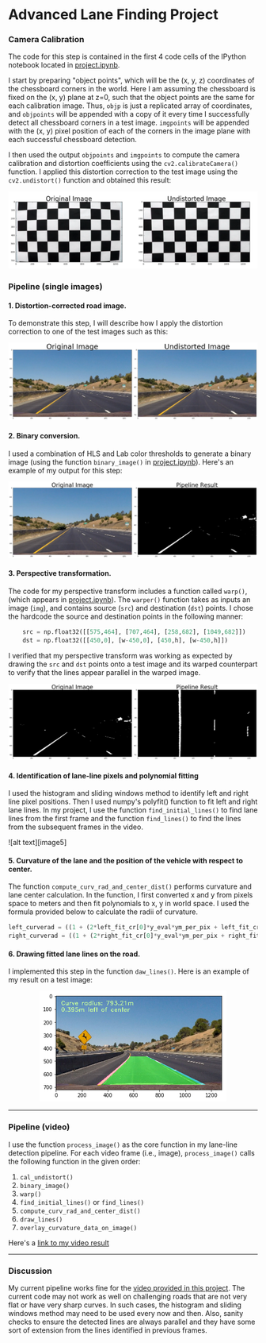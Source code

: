 # Advanced Lane Finding Project


### Camera Calibration

The code for this step is contained in the first 4 code cells of the IPython notebook located in [project.ipynb](project.ipynb).

I start by preparing "object points", which will be the (x, y, z) coordinates of the chessboard corners in the world. Here I am assuming the chessboard is fixed on the (x, y) plane at z=0, such that the object points are the same for each calibration image.  Thus, `objp` is just a replicated array of coordinates, and `objpoints` will be appended with a copy of it every time I successfully detect all chessboard corners in a test image.  `imgpoints` will be appended with the (x, y) pixel position of each of the corners in the image plane with each successful chessboard detection.  

I then used the output `objpoints` and `imgpoints` to compute the camera calibration and distortion coefficients using the `cv2.calibrateCamera()` function.  I applied this distortion correction to the test image using the `cv2.undistort()` function and obtained this result: 

<p align="center"> <img src="./images_and_videos/chessboard_undistort_output.png"> </p>

### Pipeline (single images)

#### 1. Distortion-corrected road image.

To demonstrate this step, I will describe how I apply the distortion correction to one of the test images such as this:
<p align="center"> <img src="./images_and_videos/undistort_output.png"> </p>

#### 2. Binary conversion.

I used a combination of HLS and Lab color thresholds to generate a binary image (using the function `binary_image()` in [project.ipynb](project.ipynb)).  Here's an example of my output for this step:

<p align="center"> <img src="./images_and_videos/binary_image.png"> </p>

#### 3. Perspective transformation.

The code for my perspective transform includes a function called `warp()`, (which appears in [project.ipynb]("./project.ipynb")).  The `warper()` function takes as inputs an image (`img`), and contains source (`src`) and destination (`dst`) points.  I chose the hardcode the source and destination points in the following manner:

```python
    src = np.float32([[575,464], [707,464], [258,682], [1049,682]])
    dst = np.float32([[450,0], [w-450,0], [450,h], [w-450,h]])
```


I verified that my perspective transform was working as expected by drawing the `src` and `dst` points onto a test image and its warped counterpart to verify that the lines appear parallel in the warped image.

<p align="center"> <img src="./images_and_videos/warped_image.png"> </p>

#### 4. Identification of lane-line pixels and polynomial fitting

I used the histogram and sliding windows method to identify left and right line pixel positions. Then I used numpy's polyfit() function to fit left and
right lane lines. In my project, I use the function `find_initial_lines()` to find lane lines from the first frame and the function `find_lines()` to find the lines from the subsequent frames in the video.

![alt text][image5]

#### 5. Curvature of the lane and the position of the vehicle with respect to center.
The function `compute_curv_rad_and_center_dist()` performs curvature and lane center calculation. In the function, I first converted x and y from pixels space to meters and then fit polynomials to x, y in world space. I used the formula provided below to calculate the radii of curvature. 
```python
left_curverad = ((1 + (2*left_fit_cr[0]*y_eval*ym_per_pix + left_fit_cr[1])**2)**1.5) / np.absolute(2*left_fit_cr[0])
right_curverad = ((1 + (2*right_fit_cr[0]*y_eval*ym_per_pix + right_fit_cr[1])**2)**1.5) / np.absolute(2*right_fit_cr[0])
```

#### 6. Drawing fitted lane lines on the road.

I implemented this step in the function `daw_lines()`.  Here is an example of my result on a test image:

<p align="center"> <img src="./images_and_videos/lane_lines_projected.png"> </p>

---

### Pipeline (video)

I use the function `process_image()` as the core function in my lane-line detection pipeline. For each video frame (i.e., image), `process_image()` calls the following function in the given order:
1. `cal_undistort()`
2. `binary_image()`
3. `warp()`
4. `find_initial_lines()` or `find_lines()`
5. `compute_curv_rad_and_center_dist()`
6. `draw_lines()`
7. `overlay_curvature_data_on_image()`

Here's a [link to my video result](./images_and_videos/project_video_output.mp4)

---

### Discussion

My current pipeline works fine for the [video provided in this project](./images_and_videos/project_video.mp4). The current code may not work as well on challenging roads that are not very flat or have very sharp curves. In such cases, the histogram and sliding windows method may need to be used every now and then. Also, sanity checks to ensure the detected lines are always parallel and they have some sort of extension from the lines identified in previous frames. 
 
